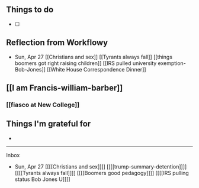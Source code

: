 ## Things to do

- [ ] 

## Reflection from Workflowy

- ﻿﻿Sun, Apr 27﻿ 
[[Christians and sex]]
[[Tyrants always fall]]
[[things boomers got right raising children]]
[[IRS pulled university exemption-Bob-Jones]]
[[White House Correspondence Dinner]]


## [[I am Francis-william-barber]]
### [[fiasco at New College]]
## Things I'm grateful for

-

---
Inbox

- ﻿﻿Sun, Apr 27﻿ 
[[[[Christians and sex]]]]
[[[[trump-summary-detention]]]]
[[[[Tyrants always fall]]]]
[[[[Boomers good pedagogy]]]]
[[[[IRS pulling status Bob Jones U]]]]
